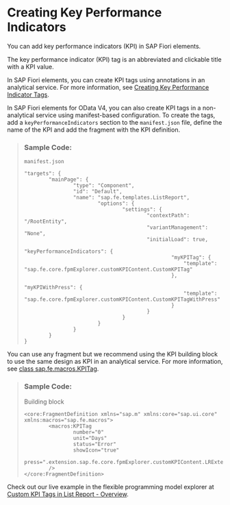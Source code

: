 <!-- loio88743992c11d4fb7bb5d39a667ff9f79 -->

# Creating Key Performance Indicators

You can add key performance indicators \(KPI\) in SAP Fiori elements.

The key performance indicator \(KPI\) tag is an abbreviated and clickable title with a KPI value.

In SAP Fiori elements, you can create KPI tags using annotations in an analytical service. For more information, see [Creating Key Performance Indicator Tags](creating-key-performance-indicator-tags-d80a360.md).

In SAP Fiori elements for OData V4, you can also create KPI tags in a non-analytical service using manifest-based configuration. To create the tags, add a `keyPerformanceIndicators` section to the `manifest.json` file, define the name of the KPI and add the fragment with the KPI definition.

> ### Sample Code:  
> `manifest.json`
> 
> ```
> "targets": {
>         "mainPage": {
>                 "type": "Component",
>                 "id": "Default",
>                 "name": "sap.fe.templates.ListReport",
>                         "options": {
>                                 "settings": {
>                                         "contextPath": "/RootEntity",
>                                         "variantManagement": "None",
>                                         "initialLoad": true,
>                                         "keyPerformanceIndicators": {
>                                                 "myKPITag": {
>                                                     "template": "sap.fe.core.fpmExplorer.customKPIContent.CustomKPITag"
>                                                 },
>                                                 "myKPIWithPress": {
>                                                     "template": "sap.fe.core.fpmExplorer.customKPIContent.CustomKPITagWithPress"
>                                                 }
>                                         }
>                                 }
>                         }
>                 }
>         }
> }
> 
> ```

You can use any fragment but we recommend using the KPI building block to use the same design as KPI in an analytical service. For more information, see [class sap.fe.macros.KPITag](https://ui5.sap.com/#/api/sap.fe.macros.KPITag).

> ### Sample Code:  
> Building block
> 
> ```
> <core:FragmentDefinition xmlns="sap.m" xmlns:core="sap.ui.core" xmlns:macros="sap.fe.macros">
>         <macros:KPITag
>                 number="0"
>                 unit="Days"
>                 status="Error"
>                 showIcon="true"
>                 press=".extension.sap.fe.core.fpmExplorer.customKPIContent.LRExtend.onKPIPressed"
>         />
> </core:FragmentDefinition>
> ```

Check out our live example in the flexible programming model explorer at [Custom KPI Tags in List Report - Overview](https://sapui5.hana.ondemand.com/test-resources/sap/fe/core/fpmExplorer/index.html#/customElements/CustomKPITags/customKPIContent).

